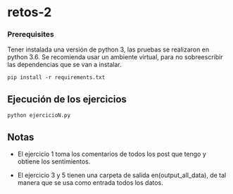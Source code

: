 # retos-2

### Prerequisites

Tener instalada una versión de python 3, las pruebas se realizaron  en python 3.6. Se recomienda usar un ambiente virtual, para no sobreescribir las dependencias que se van a instalar.

```
pip install -r requirements.txt
```

## Ejecución de los ejercicios

```
python ejercicioN.py
```

## Notas
* El ejercicio 1 toma los comentarios de todos los post que tengo y obtiene los sentimientos.

* El ejercicio 3 y 5 tienen una carpeta de salida en(output_all_data), de tal manera que se usa como entrada todos los datos.
